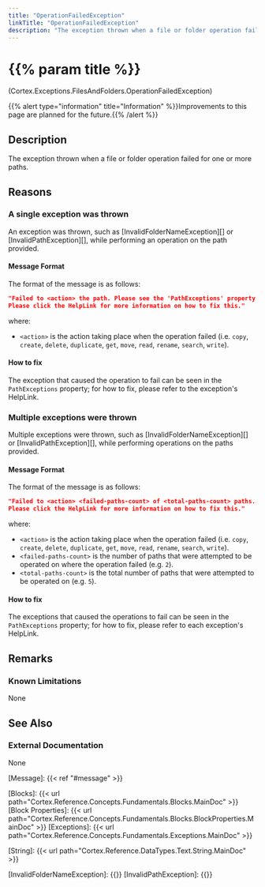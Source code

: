 ```yaml
---
title: "OperationFailedException"
linkTitle: "OperationFailedException"
description: "The exception thrown when a file or folder operation failed for one or more paths."
---
```


# {{% param title %}}

<p class="namespace">(Cortex.Exceptions.FilesAndFolders.OperationFailedException)</p>
{{% alert type="information" title="Information" %}}Improvements to this page are planned for the future.{{% /alert %}}

## Description

The exception thrown when a file or folder operation failed for one or more paths.

## Reasons

### A single exception was thrown

An exception was thrown, such as [InvalidFolderNameException][] or [InvalidPathException][], while performing an operation on the path provided.

#### Message Format

The format of the message is as follows:

```json
"Failed to <action> the path. Please see the 'PathExceptions' property for details on why the operation failed.
Please click the HelpLink for more information on how to fix this."
```

where:

* `<action>` is the action taking place when the operation failed (i.e. `copy`, `create`, `delete`, `duplicate`, `get`, `move`, `read`, `rename`, `search`, `write`).

#### How to fix

The exception that caused the operation to fail can be seen in the `PathExceptions` property; for how to fix, please refer to the exception's HelpLink.

### Multiple exceptions were thrown

Multiple exceptions were thrown, such as [InvalidFolderNameException][] or [InvalidPathException][], while performing operations on the paths provided.

#### Message Format

The format of the message is as follows:

```json
"Failed to <action> <failed-paths-count> of <total-paths-count> paths. Please see the 'PathExceptions' property for details on why each operation failed.
Please click the HelpLink for more information on how to fix this."
```

where:

* `<action>` is the action taking place when the operation failed (i.e. `copy`, `create`, `delete`, `duplicate`, `get`, `move`, `read`, `rename`, `search`, `write`).
* `<failed-paths-count>` is the number of paths that were attempted to be operated on where the operation failed (e.g. `2`).
* `<total-paths-count>` is the total number of paths that were attempted to be operated on (e.g. `5`).

#### How to fix

The exceptions that caused the operations to fail can be seen in the `PathExceptions` property; for how to fix, please refer to each exception's HelpLink.

## Remarks

### Known Limitations

None

## See Also

### External Documentation

None

[Message]: {{< ref "#message" >}}

[Blocks]: {{< url path="Cortex.Reference.Concepts.Fundamentals.Blocks.MainDoc" >}}
[Block Properties]: {{< url path="Cortex.Reference.Concepts.Fundamentals.Blocks.BlockProperties.MainDoc" >}}
[Exceptions]: {{< url path="Cortex.Reference.Concepts.Fundamentals.Exceptions.MainDoc" >}}

[String]: {{< url path="Cortex.Reference.DataTypes.Text.String.MainDoc" >}}

[InvalidFolderNameException]: {{<url path="Cortex.Reference.Exceptions.FilesAndFolders.InvalidFolderNameException.MainDoc">}}
[InvalidPathException]: {{<url path="Cortex.Reference.Exceptions.FilesAndFolders.InvalidPathException.MainDoc">}}